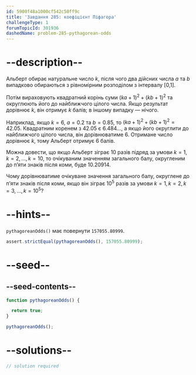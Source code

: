 ```yaml
---
id: 5900f48a1000cf542c50ff9c
title: 'Завдання 285: коефіцієнт Піфагора'
challengeType: 1
forumTopicId: 301936
dashedName: problem-285-pythagorean-odds
---
```


# --description--

Альберт обирає натуральне число $k$, після чого два дійсних числа $a$ та $b$ випадково обираються з рівномірним розподілом з інтервалу [0,1].

Потім вираховують квадратний корінь суми ${(ka + 1)}^2 + {(kb + 1)}^2$ та округлюють його до найближчого цілого числа. Якщо результат дорівнює $k$, він отримує $k$ балів; в іншому випадку — нічого.

Наприклад, якщо $k = 6$, $a = 0.2$ та $b = 0.85$, то ${(ka + 1)}^2 + {(kb + 1)}^2 = 42.05$. Квадратним коренем з 42.05 є 6.484..., а якщо його округлити до найближчого цілого числа, він дорівнюватиме 6. Отримане число дорівнює $k$, тому Альберт отримує 6 балів.

Можна довести, що якщо Альберт зіграє 10 разів підряд за умови $k = 1, k = 2, \ldots, k = 10$, то очікуваним значенням загального балу, округленим до п’яти знаків після коми, буде 10.20914.

Чому дорівнюватиме очікуване значення загального балу, округлене до п’яти знаків після коми, якщо він зіграє ${10}^5$ разів за умови $k = 1, k = 2, k = 3, \ldots, k = {10}^5$?

# --hints--

`pythagoreanOdds()` має повернути `157055.80999`.

```js
assert.strictEqual(pythagoreanOdds(), 157055.80999);
```

# --seed--

## --seed-contents--

```js
function pythagoreanOdds() {

  return true;
}

pythagoreanOdds();
```

# --solutions--

```js
// solution required
```
